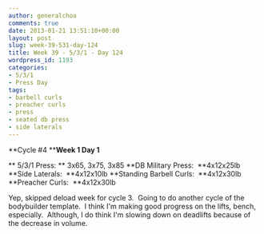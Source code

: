 ```yaml
---
author: generalchoa
comments: true
date: 2013-01-21 13:51:10+00:00
layout: post
slug: week-39-531-day-124
title: Week 39 - 5/3/1 - Day 124
wordpress_id: 1193
categories:
- 5/3/1
- Press Day
tags:
- barbell curls
- preacher curls
- press
- seated db press
- side laterals
---
```


**Cycle #4
****Week 1 Day 1**

** 5/3/1 Press: ** 3x65, 3x75, 3x85
**DB Military Press:  **4x12x25lb
**Side Laterals:  **4x12x10lb
**Standing Barbell Curls:  **4x12x30lb
**Preacher Curls:  **4x12x30lb

Yep, skipped deload week for cycle 3.  Going to do another cycle of the bodybuilder template.  I think I'm making good progress on the lifts, bench, especially.  Although, I do think I'm slowing down on deadlifts because of the decrease in volume.
